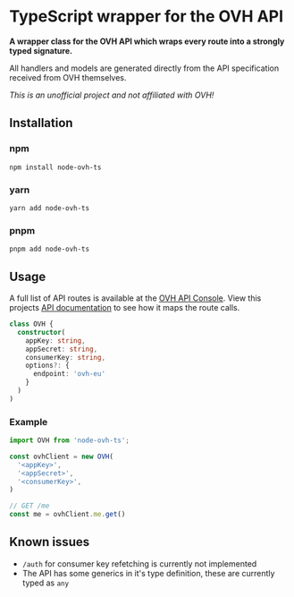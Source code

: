 # TypeScript wrapper for the OVH API
**A wrapper class for the OVH API which wraps every route into a strongly typed signature.**

All handlers and models are generated directly from the API specification received from OVH themselves.

*This is an unofficial project and not affiliated with OVH!*

## Installation
### npm
```
npm install node-ovh-ts
```

### yarn
```
yarn add node-ovh-ts
```

### pnpm
```
pnpm add node-ovh-ts
```

## Usage
A full list of API routes is available at the [OVH API Console](https://api.ovh.com/console/). View this projects [API documentation](./DOCS.md) to see how it maps the route calls.

```ts
class OVH {
  constructor(
    appKey: string,
    appSecret: string,
    consumerKey: string,
    options?: {
      endpoint: 'ovh-eu'
    }
  )
)
```

### Example
```ts
import OVH from 'node-ovh-ts';

const ovhClient = new OVH(
  '<appKey>',
  '<appSecret>',
  '<consumerKey>',
)

// GET /me
const me = ovhClient.me.get()
```

## Known issues

* `/auth` for consumer key refetching is currently not implemented
* The API has some generics in it's type definition, these are currently typed as `any`
